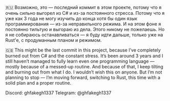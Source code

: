 🇷🇺 Возможно, это — последний коммит в этом проекте, потому что я очень сильно выгорел из C# и из-за постоянного стресса. Потому что я уже как 3 года не могу изучить до конца хотя бы один язык программирования — из-за неправильного режима. И на этом фоне я постоянно тильтую и выгораю из дела. Этого никому не пожелаешь. Но я не собираюсь останавливаться — я буду идти дальше, только уже на Rust'е, с продуманным планом и режимом.

🇬🇧 This might be the last commit in this project, because I’ve completely burned out from C# and the constant stress. It’s been around 3 years and I still haven’t managed to fully learn even one programming language — mostly because of a messed-up routine. And because of that, I keep tilting and burning out from what I do. I wouldn’t wish this on anyone. But I’m not planning to stop — I’m moving forward, switching to Rust, this time with a solid plan and a proper routine.

Discord: ghfakegh1337
Telegram: @ghfakegh1337
